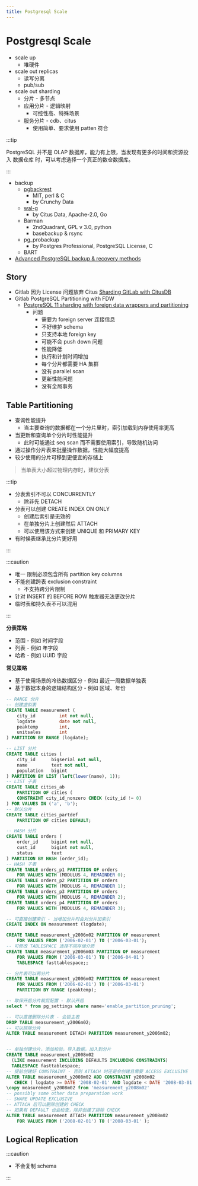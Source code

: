 ```yaml
---
title: Postgresql Scale
---
```


# Postgresql Scale

- scale up
  - 堆硬件
- scale out replicas
  - 读写分离
  - pub/sub
- scale out sharding
  - 分片 - 多节点
  - 应用分片 - 逻辑映射
    - 可控性高、特殊场景
  - 服务分片 - cdb、citus
    - 使用简单、要求使用 patten 符合

:::tip

PostgreSQL 并不是 OLAP 数据库，能力有上限，当发现有更多的时间和资源投入 数据仓库 时，可以考虑选择一个真正的数仓数据库。

:::

- backup
  - [pgbackrest](https://github.com/pgbackrest/pgbackrest)
    - MIT, perl & C
    - by Crunchy Data
  - [wal-g](./wal-g.md)
    - by Citus Data, Apache-2.0, Go
  - Barman
    - 2ndQuadrant, GPL v 3.0, python
    - basebackup & rsync
  - pg_probackup
    - by Postgres Professional, PostgreSQL License, C
  - BART
- [Advanced PostgreSQL backup & recovery methods](https://www.postgresql.eu/events/pgconfeu2018/sessions/session/2098/slides/123/Advanced%20backup%20methods.pdf)

## Story

- Gitlab 因为 License 问题放弃 Citus [Sharding GitLab with CitusDB](https://about.gitlab.com/handbook/engineering/development/enablement/data_stores/database/doc/citus.html)
- Gitlab PostgreSQL Partitioning with FDW
  - [PostgreSQL 11 sharding with foreign data wrappers and partitioning](https://about.gitlab.com/handbook/engineering/development/enablement/data_stores/database/doc/fdw-sharding.html)
    - 问题
      - 需要为 foreign server 连接信息
      - 不好维护 schema
      - 只支持本地 foreign key
      - 可能不会 push down 问题
      - 性能降低
      - 执行和计划时间增加
      - 每个分片都需要 HA 集群
      - 没有 parallel scan
      - 更新性能问题
      - 没有全局事务

## Table Partitioning

- 查询性能提升
  - 当主要查询的数据都在一个分片里时，索引加载到内存使用率更高
- 当更新和查询单个分片时性能提升
  - 此时可能通过 seq scan 而不需要使用索引，导致随机访问
- 通过操作分片表来批量操作数据，性能大幅度提高
- 较少使用的分片可移到更便宜的存储上

> 当单表大小超过物理内存时，建议分表

:::tip

- 分表索引不可以 CONCURRENTLY
  - 除非先 DETACH
- 分表可以创建 CREATE INDEX ON ONLY
  - 创建后索引是无效的
  - 在单独分片上创建然后 ATTACH
  - 可以使用该方式来创建 UNIQUE 和 PRIMARY KEY
- 有时候表继承比分片更好用

:::

:::caution

- 唯一 限制必须包含所有 partition key columns
- 不能创建跨表 exclusion constraint
  - 不支持跨分片限制
- 针对 INSERT 的 BEFORE ROW 触发器无法更改分片
- 临时表和持久表不可以混用

:::

**分表策略**

- 范围 - 例如 时间字段
- 列表 - 例如 年字段
- 哈希 - 例如 UUID 字段

**常见策略**

- 基于使用场景的冷热数据区分 - 例如 最近一周数据单独表
- 基于数据本身的逻辑结构区分 - 例如 区域、年份

```sql
-- RANGE 分片
-- 创建虚拟表
CREATE TABLE measurement (
    city_id         int not null,
    logdate         date not null,
    peaktemp        int,
    unitsales       int
) PARTITION BY RANGE (logdate);

-- LIST 分片
CREATE TABLE cities (
    city_id      bigserial not null,
    name         text not null,
    population   bigint
) PARTITION BY LIST (left(lower(name), 1));
-- LIST 子表
CREATE TABLE cities_ab
    PARTITION OF cities (
    CONSTRAINT city_id_nonzero CHECK (city_id != 0)
) FOR VALUES IN ('a', 'b');
-- 默认分片
CREATE TABLE cities_partdef
    PARTITION OF cities DEFAULT;

-- HASH 分片
CREATE TABLE orders (
    order_id     bigint not null,
    cust_id      bigint not null,
    status       text
) PARTITION BY HASH (order_id);
-- HASH 子表
CREATE TABLE orders_p1 PARTITION OF orders
    FOR VALUES WITH (MODULUS 4, REMAINDER 0);
CREATE TABLE orders_p2 PARTITION OF orders
    FOR VALUES WITH (MODULUS 4, REMAINDER 1);
CREATE TABLE orders_p3 PARTITION OF orders
    FOR VALUES WITH (MODULUS 4, REMAINDER 2);
CREATE TABLE orders_p4 PARTITION OF orders
    FOR VALUES WITH (MODULUS 4, REMAINDER 3);

-- 可直接创建索引 - 当增加分片时会对分片加索引
CREATE INDEX ON measurement (logdate);

CREATE TABLE measurement_y2006m02 PARTITION OF measurement
    FOR VALUES FROM ('2006-02-01') TO ('2006-03-01');
-- 可修改 TABLESPACE 选择不同存储介质
CREATE TABLE measurement_y2006m03 PARTITION OF measurement
    FOR VALUES FROM ('2006-03-01') TO ('2006-04-01')
    TABLESPACE fasttablespace;;

-- 分片表可以再分片
CREATE TABLE measurement_y2006m02 PARTITION OF measurement
    FOR VALUES FROM ('2006-02-01') TO ('2006-03-01')
    PARTITION BY RANGE (peaktemp);

-- 取保开启分片裁剪配置 - 默认开启
select * from pg_settings where name='enable_partition_pruning';

-- 可以直接删除分片表 - 会锁主表
DROP TABLE measurement_y2006m02;
-- 可以排除分片
ALTER TABLE measurement DETACH PARTITION measurement_y2006m02;


-- 单独创建分片，添加校验，导入数据，加入到分片
CREATE TABLE measurement_y2008m02
  (LIKE measurement INCLUDING DEFAULTS INCLUDING CONSTRAINTS)
  TABLESPACE fasttablespace;
-- 提前创建好 CONSTRAINT - 否则 ATTACH 时还是会创建且需要 ACCESS EXCLUSIVE
ALTER TABLE measurement_y2008m02 ADD CONSTRAINT y2008m02
   CHECK ( logdate >= DATE '2008-02-01' AND logdate < DATE '2008-03-01' );
\copy measurement_y2008m02 from 'measurement_y2008m02'
-- possibly some other data preparation work
-- SHARE UPDATE EXCLUSIVE
-- ATTACH 后可以删除创建的 CHECK
-- 如果有 DEFAULT 也会检查，除非创建了排除 CHECK
ALTER TABLE measurement ATTACH PARTITION measurement_y2008m02
    FOR VALUES FROM ('2008-02-01') TO ('2008-03-01' );
```

## Logical Replication

:::caution

- 不会复制 schema

:::
